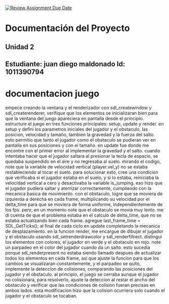 [![Review Assignment Due Date](https://classroom.github.com/assets/deadline-readme-button-22041afd0340ce965d47ae6ef1cefeee28c7c493a6346c4f15d667ab976d596c.svg)](https://classroom.github.com/a/C5iNLRra)
# Documentación del Proyecto
## Unidad 2

Estudiante:  juan diego maldonado
Id:  1011390794
---

# documentacion juego

empece creando la ventana y el renderizador con sdl_createwindow y sdl_createrenderer, verifique que los elementos se inicializaran bien para que la ventana del juego apareciera en pantalla desde el principio.
estructure el juego en tres funciones principales: setup, update y render. en setup y defini los parametros iniciales del jugador y el obstaculo, las posicion, velocidad y tamaño, tambien la gravedad y la fuerza del salto. esto permitio que tanto el jugador como el obstaculo se pudieran ver en pantalla en sus posiciones y con el tamaño.
en update fue donde me encontre con el primer error al implementar la gravedad y el salto. cuando intentaba hacer que el jugador saltara al presionar la tecla de espacio, se quedaba suspendido en el aire y no regresaba al suelo. mirando el codigo, note que la variable de velocidad vertical (player.vel_y) no se estaba restableciendo al tocar el suelo. para solucionar esto, cree una condicion que verificaba si el jugador estaba en el suelo, y si lo estaba, reiniciaba la velocidad vertical a cero y desactivaba la variable is_jumping. eso hizo que el jugador pudiera saltar y aterrizar correctamente, cumpliendo con la mecanica basica de movimiento. con el obstaculo, logre que se moviera de izquierda a derecha en cada frame, multiplicando su velocidad por el delta_time para que se moviera de forma uniforme, independientemente de los fps. pero, en un momento note que el obstaculo se movia muy lento. me di cuenta de que el problema estaba en el calculo de delta_time, que no se estaba actualizando bien cada frame. agregue last_frame_time = SDL_GetTicks(); al final de cada ciclo en update completando la mecanica de desplazamiento.
en la funcion render, me encargue de dibujar el jugador y el obstaculo usando sdl_setrenderdrawcolor y sdl_renderfillrect. distingui los elementos con colores, el jugador en verde y el obstaculo en rojo. note un parpadeo en el color del jugador cuando da un salto. esto sucedia porque sdl_renderpresent no estaba siendo llamado despues de actualizar todos los elementos en cada frame, asi que ajuste la funcion para que los cambios se visualizaran constantemente, y el parpadeo se quito, implemente la deteccion de colisiones, comparando las posiciones del jugador y el obstaculo. al principio, el juego se cerraba aunque el jugador no colisionara, para resolverlo, ajuste la deteccion al restar el ancho del obstaculo y verificar que las condiciones de colision fueran precisas en ambos lados. esta modificacion hizo que la colision ocurriera solo cuando el jugador y el obstaculo se tocaban.
